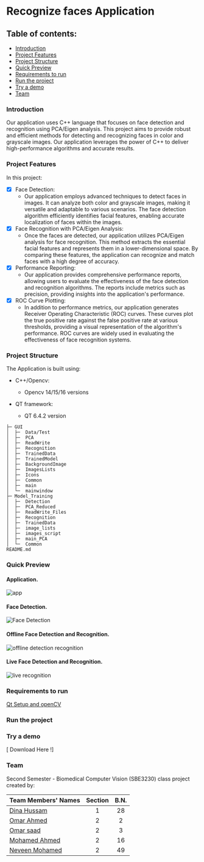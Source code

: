 # Recognize faces Application

## Table of contents:
- [Introduction](#introduction)
- [Project Features](#project-features)
- [Project Structure](#project-structure)
- [Quick Preview](#quick-preview)
- [Requirements to run](#Requirements-to-run)
- [Run the project](#Run-the-project)
- [Try a demo](#Try-a-demo)
- [Team]()


### Introduction
Our application uses C++ language that focuses on face detection and recognition using PCA/Eigen analysis. This project aims to provide robust and efficient methods for detecting and recognizing faces in color and grayscale images. Our application leverages the power of C++ to deliver high-performance algorithms and accurate results.

### Project Features
In this project:
- [x] Face Detection:
  - Our application employs advanced techniques to detect faces in images. It can analyze both color and grayscale images, making it versatile 
    and adaptable to various scenarios. The face detection algorithm efficiently identifies facial features, enabling accurate localization of 
    faces within the images.
- [x] Face Recognition with PCA/Eigen Analysis:
  - Once the faces are detected, our application utilizes PCA/Eigen analysis for face recognition. This method extracts the essential facial 
    features and represents them in a lower-dimensional space. By comparing these features, the application can recognize and match faces with a 
    high degree of accuracy.
- [x] Performance Reporting:
  - Our application provides comprehensive performance reports, allowing users to evaluate the effectiveness of the face detection and 
    recognition algorithms. The reports include metrics such as precision, providing insights into the application's performance.
- [x] ROC Curve Plotting:
  - In addition to performance metrics, our application generates Receiver Operating Characteristic (ROC) curves. These curves plot the true 
    positive rate against the false positive rate at various thresholds, providing a visual representation of the algorithm's performance. ROC 
    curves are widely used in evaluating the effectiveness of face recognition systems.



### Project Structure
The Application is built using:
- C++/Opencv:
  - Opencv 14/15/16 versions

- QT framework:
  - QT 6.4.2 version

```
├─ GUI
│  ├─  Data/Test
│  ├─  PCA
│  ├─  ReadWrite
│  ├─  Recognition
│  ├─  TrainedData
│  ├─  TrainedModel
│  ├─  BackgroundImage
│  ├─  ImagesLists
│  ├─  Icons
│  ├─  Common
│  ├─  main
│  └─  mainwindow
├─ Model_Training
│  ├─  Detection
│  ├─  PCA_Reduced
│  ├─  ReadWrite_Files
│  ├─  Recognition
│  ├─  TrainedData
│  ├─  image_lists
│  ├─  images_script
│  ├─  main_PCA
│  └─  Common
README.md
```

### Quick Preview

#### Application.
![app](https://github.com/omaranwar21/CV_It-is-me/assets/94166833/935b3ea3-98a0-4b93-a00a-3a10b973f597)
#### Face Detection.
![Face Detection](https://github.com/omaranwar21/CV_It-is-me/assets/94166833/ab0a9c45-f256-404b-8ca2-b4ceac5458c9)
#### Offline Face Detection and Recognition.
![offline detection   recognition](https://github.com/omaranwar21/CV_It-is-me/assets/94166833/5db74e4e-b3d3-41cb-bcc6-518965d5539e)
#### Live Face Detection and Recognition.
![live recognition](https://github.com/omaranwar21/CV_It-is-me/assets/94166833/a0d888fe-ca68-4736-a850-6f3b9a3c3ed9)

### Requirements to run 

[ Qt Setup and openCV ](https://github.com/Dinahussam/Impro-App/files/10972282/Qt.Setup.and.openCV.pdf)


### Run the project


### Try a demo

[ Download Here !]


### Team

Second Semester - Biomedical Computer Vision (SBE3230) class project created by:

| Team Members' Names                                  | Section | B.N. |
|------------------------------------------------------|:-------:|:----:|
| [Dina Hussam](https://github.com/Dinahussam)         |    1    |  28  |
| [Omar Ahmed ](https://github.com/omaranwar21)        |    2    |  2   |
| [Omar saad ](https://github.com/Omar-Saad-ELGharbawy)|    2    |  3   |
| [Mohamed Ahmed](https://github.com/MohamedAIsmail)   |    2    |  16  |
| [Neveen Mohamed](https://github.com/NeveenMohamed)   |    2    |  49  |
